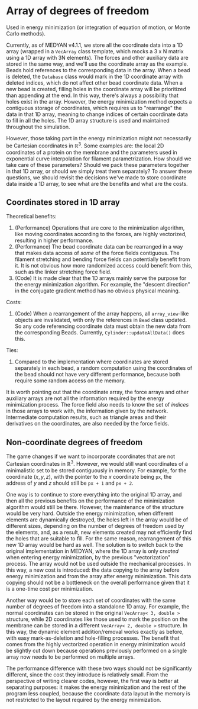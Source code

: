 # Array of degrees of freedom

Used in energy minimization (or integration of equation of motion, or Monte Carlo methods).

Currently, as of MEDYAN v4.1.1, we store all the coordinate data into a 1D array (wrapped in a `VecArray` class template, which mocks a 3 x N matrix using a 1D array with 3N elements). The forces and other auxiliary data are stored in the same way, and we'll use the coordinate array as the example. Beads hold references to the corresponding data in the array. When a bead is deleted, the `Database` class would mark in the 1D coordinate array with deleted indices, which do not affect other bead coordinate data. When a new bead is created, filling holes in the coordinate array will be prioritized than appending at the end. In this way, there's always a possibility that holes exist in the array. However, the energy minimization method expects a contiguous storage of coordinates, which requires us to "rearrange" the data in that 1D array, meaning to change indices of certain coordinate data to fill in all the holes. The 1D array structure is used and maintained throughout the simulation.

However, those taking part in the energy minimization might not necessarily be Cartesian coordinates in $\mathbb{R}^3$. Some examples are: the local 2D coordinates of a protein on the membrane and the parameters used in exponential curve interpolation for filament parametrization. How should we take care of these parameters? Should we pack these parameters together in that 1D array, or should we simply treat them separately? To answer these questions, we should revisit the decisions we've made to store coordinate data inside a 1D array, to see what are the benefits and what are the costs.

## Coordinates stored in 1D array

Theoretical benefits:

1. (Performance) Operations that are core to the minimization algorithm, like moving coordinates according to the forces, are highly vectorized, resulting in higher performance.
1. (Performance) The bead coordinate data can be rearranged in a way that makes data access of *some* of the force fields contiguous. The filament stretching and bending force fields can potentially benefit from it. It is not obvious how more randomized access could benefit from this, such as the linker stretching force field.
1. (Code) It is made clear that the 1D arrays mainly serve the purpose for the energy minimization algorithm. For example, the "descent direction" in the conjugate gradient method has no obvious physical meaning.

Costs:

1. (Code) When a rearrangement of the array happens, all `array_view`-like objects are invalidated, with only the references in `Bead` class updated. So any code referencing coordinate data must obtain the new data from the corresponding Beads. Currently, `Cylinder::updateAllData()` does this.

Ties:

1. Compared to the implementation where coordinates are stored separately in each bead, a random computation using the coordinates of the bead should not have very different performance, because both require some random access on the memory.

It is worth pointing out that the coordinate array, the force arrays and other auxiliary arrays are not all the information required by the energy minimization process. The force field also needs to know the set of *indices* in those arrays to work with, the information given by the network. Intermediate computation results, such as triangle areas and their derivatives on the coordinates, are also needed by the force fields.

## Non-coordinate degrees of freedom

The game changes if we want to incorporate coordinates that are not Cartesian coordinates in $\mathbb{R}^3$. However, we would still want coordinates of a minimalistic set to be stored contiguously in memory. For example, for the coordinate $(x, y, z)$, with the pointer to the $x$ coordinate being `px`, the address of $y$ and $z$ should still be `px + 1` and `px + 2`.

One way is to continue to store everything into the original 1D array, and then all the previous benefits on the performance of the minimization algorithm would still be there. However, the maintenance of the structure would be very hard. Outside the energy minimization, when different elements are dynamically destroyed, the holes left in the array would be of different sizes, depending on the number of degrees of freedom used by the elements, and, as a result, new elements created may not efficiently find the holes that are suitable to fill. For the same reason, rearrangement of this new 1D array would be hard as well. The solution is to switch back to the original implementation in MEDYAN, where the 1D array is only *created* when entering energy minimization, by the previous "vectorization" process. The array would not be used outside the mechanical processes. In this way, a new cost is introduced: the data copying to the array before energy minimization and from the array after energy minimization. This data copying should not be a bottleneck on the overall performance given that it is a one-time cost per minimization.

Another way would be to store each set of coordinates with the same number of degrees of freedom into a standalone 1D array. For example, the normal coordinates can be stored in the original `VecArray< 3, double >` structure, while 2D coordinates like those used to mark the position on the membrane can be stored in a different `VecArray< 2, double >` structure. In this way, the dynamic element addition/removal works exactly as before, with easy mark-as-deletion and hole-filling processes. The benefit that comes from the highly vectorized operation in energy minimization would be slightly cut down because operations previously performed on a single array now needs to be performed on multiple arrays.

The performance difference with these two ways should not be significantly different, since the cost they introduce is relatively small. From the perspective of writing clearer codes, however, the first way is better at separating purposes: it makes the energy minimization and the rest of the program less coupled, because the coordinate data layout in the memory is not restricted to the layout required by the energy minimization.
